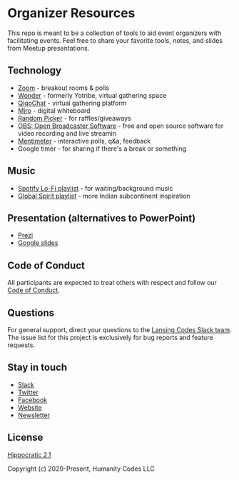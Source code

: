 # Organizer Resources
This repo is meant to be a collection of tools to aid event organizers with facilitating events. Feel free to share your favorite tools, notes, and slides from Meetup presentations.

## Technology
- [Zoom](https://zoom.us/) - breakout rooms & polls
- [Wonder](https://www.wonder.me/) - formerly Yotribe, virtual gathering space
- [QiqoChat](https://qiqochat.com/) - virtual gathering platform
- [Miro](https://miro.com) - digital whiteboard
- [Random Picker](https://www.randompicker.com/) - for raffles/giveaways
- [OBS: Open Broadcaster Software](https://obsproject.com/) - free and open source software for video recording and live streamin
- [Mentimeter](https://www.mentimeter.com/) - interactive polls, q&a, feedback
- Google timer - for sharing if there's a break or something

## Music
- [Spotify Lo-Fi playlist](https://open.spotify.com/playlist/4kAqBBEZQsBIXMIJl6u8tO?si=BmLnIyCHRWicfz_T_UWQnQ) - for waiting/background music
- [Global Spirit playlist](https://open.spotify.com/album/580AaP9MVEcP0gJ0ULDHal?si=zMhMHLTJSF2MXQoNwqIUNw) - more Indian subcontinent inspiration

## Presentation (alternatives to PowerPoint)
- [Prezi](https://prezi.com/)
- [Google slides](https://www.google.com/slides/about/)


## Code of Conduct

All participants are expected to treat others with respect and follow our [Code of Conduct](https://www.lansing.codes/code-of-conduct/).

## Questions

For general support, direct your questions to the
[Lansing Codes Slack team](http://slack.lansing.codes). The issue list for this
project is exclusively for bug reports and feature requests.

## Stay in touch

- [Slack](http://slack.lansing.codes)
- [Twitter](https://twitter.com/lansingcodes)
- [Facebook](https://www.facebook.com/lansingcodes)
- [Website](https://www.lansing.codes)
- [Newsletter](http://bit.ly/lansing-codes-newsletter)

## License

[Hippocratic 2.1](https://firstdonoharm.dev)

Copyright (c) 2020-Present, Humanity Codes LLC
